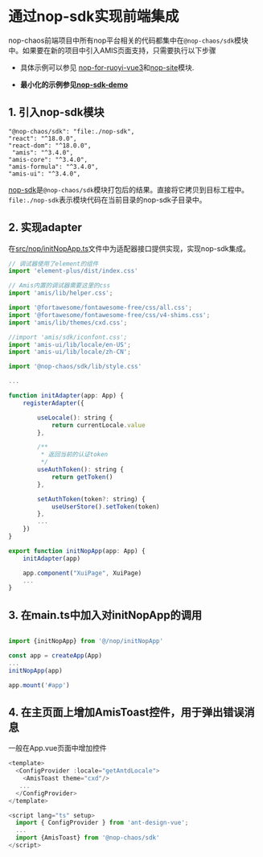 # 通过nop-sdk实现前端集成

nop-chaos前端项目中所有nop平台相关的代码都集中在`@nop-chaos/sdk`模块中。如果要在新的项目中引入AMIS页面支持，只需要执行以下步骤

* 具体示例可以参见 [nop-for-ruoyi-vue3](https://gitee.com/canonical-entropy/nop-for-ruoyi-vue3)和[nop-site](https://gitee.com/canonical-entropy/nop-chaos/tree/master/packages/nop-site)模块.

* **最小化的示例参见[nop-sdk-demo](https://gitee.com/canonical-entropy/nop-chaos/tree/master/packages/nop-sdk-demo)**

## 1. 引入nop-sdk模块

```
"@nop-chaos/sdk": "file:./nop-sdk",
"react": "^18.0.0",
"react-dom": "^18.0.0",
 "amis": "^3.4.0",
"amis-core": "^3.4.0",
"amis-formula": "^3.4.0",
"amis-ui": "^3.4.0",
```

[nop-sdk](https://gitee.com/canonical-entropy/nop-chaos/tree/master/nop-sdk)是`@nop-chaos/sdk`模块打包后的结果。直接将它拷贝到目标工程中。
`file:./nop-sdk`表示模块代码在当前目录的nop-sdk子目录中。

## 2. 实现adapter

在[src/nop/initNopApp.ts](https://gitee.com/canonical-entropy/nop-chaos/blob/master/packages/nop-site/src/nop/initNopApp.ts)文件中为适配器接口提供实现，实现nop-sdk集成。

```javascript
// 调试器使用了element的组件
import 'element-plus/dist/index.css'

// Amis内置的调试器需要这里的css
import 'amis/lib/helper.css';

import '@fortawesome/fontawesome-free/css/all.css';
import '@fortawesome/fontawesome-free/css/v4-shims.css';
import 'amis/lib/themes/cxd.css';

//import 'amis/sdk/iconfont.css';
import 'amis-ui/lib/locale/en-US';
import 'amis-ui/lib/locale/zh-CN';

import '@nop-chaos/sdk/lib/style.css'

...

function initAdapter(app: App) {
    registerAdapter({

        useLocale(): string {
            return currentLocale.value
        },

        /**
         * 返回当前的认证token
         */
        useAuthToken(): string {
            return getToken()
        },

        setAuthToken(token?: string) {
            useUserStore().setToken(token)
        },
        ...
    })
}

export function initNopApp(app: App) {
    initAdapter(app)

    app.component("XuiPage", XuiPage)
    ...
}
```

## 3. 在main.ts中加入对initNopApp的调用

```javascript

import {initNopApp} from '@/nop/initNopApp'

const app = createApp(App)
...
initNopApp(app)

app.mount('#app')
```

## 4. 在主页面上增加AmisToast控件，用于弹出错误消息

一般在App.vue页面中增加控件

```javascript
<template>
  <ConfigProvider :locale="getAntdLocale">
    <AmisToast theme="cxd"/>
   ...
  </ConfigProvider>
</template>

<script lang="ts" setup>
  import { ConfigProvider } from 'ant-design-vue';
  ...
  import {AmisToast} from '@nop-chaos/sdk'
</script>
```
